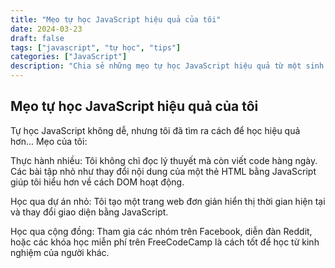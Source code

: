 ```yaml
---
title: "Mẹo tự học JavaScript hiệu quả của tôi"
date: 2024-03-23
draft: false
tags: ["javascript", "tự học", "tips"]
categories: ["JavaScript"]
description: "Chia sẻ những mẹo tự học JavaScript hiệu quả từ một sinh viên."
---
```


## Mẹo tự học JavaScript hiệu quả của tôi

Tự học JavaScript không dễ, nhưng tôi đã tìm ra cách để học hiệu quả hơn...
Mẹo của tôi:

Thực hành nhiều: Tôi không chỉ đọc lý thuyết mà còn viết code hàng ngày. Các bài tập nhỏ như thay đổi nội dung của một thẻ HTML bằng JavaScript giúp tôi hiểu hơn về cách DOM hoạt động.

Học qua dự án nhỏ:
Tôi tạo một trang web đơn giản hiển thị thời gian hiện tại và thay đổi giao diện bằng JavaScript.

Học qua cộng đồng:
Tham gia các nhóm trên Facebook, diễn đàn Reddit, hoặc các khóa học miễn phí trên FreeCodeCamp là cách tốt để học từ kinh nghiệm của người khác.
